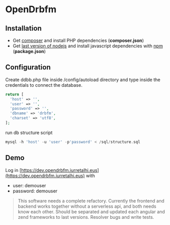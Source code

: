 # OpenDrbfm

## Installation

* Get [composer](https://getcomposer.org/) and install PHP dependencies (**composer.json**)
* Get [last version of nodejs](https://github.com/nvm-sh/nvm) and install javascript dependencies with [npm](https://www.npmjs.com/) (**package.json**)

## Configuration

Create ddbb.php file inside /config/autoload directory and type inside the credentials to connect the database.

```php
return [
  'host' => '',
  'user' => '',
  'password' => '',
  'dbname' => 'drbfm',
  'charset' => 'utf8',
];
```
run db structure script

```php
mysql -h 'host' -u 'user' -p'password' < /sql/structure.sql
```

## Demo

Log in [https://dev.opendrbfm.iurretalhi.eus](https://dev.opendrbfm.iurretalhi.eus) with

* user: demouser
* password: demouser

> This software needs a complete refactory.
> Currently the frontend and backend works together without a serverless api, and both needs know each other.
> Should be separated and updated each angular and zend frameworks to last versions.
> Resolver bugs and write tests.
